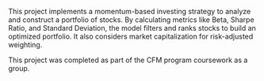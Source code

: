 This project implements a momentum-based investing strategy to analyze and construct a portfolio of stocks. By calculating metrics like Beta, Sharpe Ratio, and Standard Deviation, the model filters and ranks stocks to build an optimized portfolio. It also considers market capitalization for risk-adjusted weighting.

This project was completed as part of the CFM program coursework as a group.
